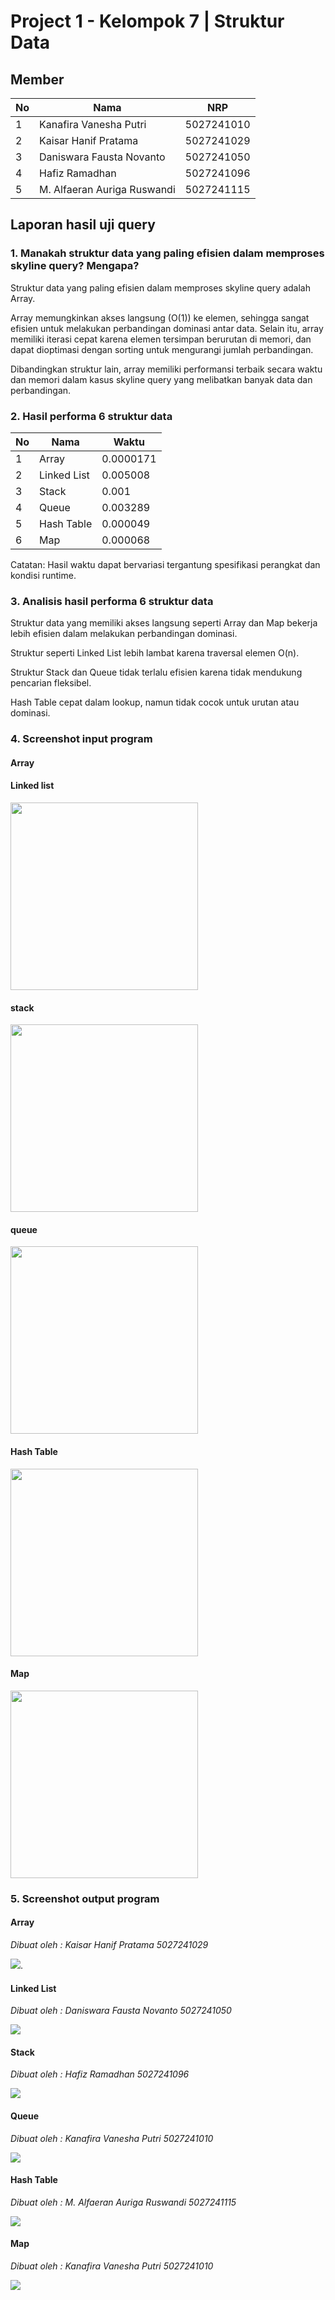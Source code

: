 # Project 1 - Kelompok 7 | Struktur Data

## Member

| No  | Nama                        | NRP        |
| --- | --------------------------- | ---------- |
| 1   | Kanafira Vanesha Putri      | 5027241010 |
| 2   | Kaisar Hanif Pratama        | 5027241029 |
| 3   | Daniswara Fausta Novanto    | 5027241050 |
| 4   | Hafiz Ramadhan              | 5027241096 |
| 5   | M. Alfaeran Auriga Ruswandi | 5027241115 |


## Laporan hasil uji query

### 1. Manakah struktur data yang paling efisien dalam memproses skyline query? Mengapa?
Struktur data yang paling efisien dalam memproses skyline query adalah Array.

Array memungkinkan akses langsung (O(1)) ke elemen, sehingga sangat efisien untuk melakukan perbandingan dominasi antar data. Selain itu, array memiliki iterasi cepat karena elemen tersimpan berurutan di memori, dan dapat dioptimasi dengan sorting untuk mengurangi jumlah perbandingan.

Dibandingkan struktur lain, array memiliki performansi terbaik secara waktu dan memori dalam kasus skyline query yang melibatkan banyak data dan perbandingan.


### 2. Hasil performa 6 struktur data

| No  | Nama                        |    Waktu    |
| --- | --------------------------- | ----------- |
| 1   | Array                       |   0.0000171 |
| 2   | Linked List                 |   0.005008  |
| 3   | Stack                       |   0.001     |
| 4   | Queue                       |   0.003289  |
| 5   | Hash Table                  |   0.000049  |
| 6   | Map                         |   0.000068  |

Catatan: Hasil waktu dapat bervariasi tergantung spesifikasi perangkat dan kondisi runtime.


### 3. Analisis hasil performa 6 struktur data
Struktur data yang memiliki akses langsung seperti Array dan Map bekerja lebih efisien dalam melakukan perbandingan dominasi.

Struktur seperti Linked List lebih lambat karena traversal elemen O(n).

Struktur Stack dan Queue tidak terlalu efisien karena tidak mendukung pencarian fleksibel.

Hash Table cepat dalam lookup, namun tidak cocok untuk urutan atau dominasi.


### 4. Screenshot input program

#### Array

#### Linked list
<img src="assets/linkedlist/ss_input_linkedlist.png" width="300"/>

#### stack
<img src="assets/stack/ss_input_stack.png" width="300"/>

#### queue
<img src="assets/queue/ss_input_queue.png" width="300"/>

#### Hash Table
<img src="assets/hashtable/ss_input_hashtable.png" width="300"/>

####  Map
<img src="assets/map/ss_input_map.png" width="300"/>


### 5. Screenshot output program

#### Array

*Dibuat oleh : Kaisar Hanif Pratama 5027241029*

   ![](assets/array/ss_output_array.png).

#### Linked List

*Dibuat oleh : Daniswara Fausta Novanto 5027241050*

   ![](assets/linkedlist/linkedlist_skyline_output.png)

#### Stack

*Dibuat oleh : Hafiz Ramadhan 5027241096*

   ![](assets/stack/output_Skyline_Stack_.png)

#### Queue

*Dibuat oleh : Kanafira Vanesha Putri 5027241010*

   ![](assets/queue/output_skyline_queue.png)

#### Hash Table

*Dibuat oleh : M. Alfaeran Auriga Ruswandi 5027241115*

   ![](assets/hashtable/output_hashtable.png)

#### Map

*Dibuat oleh : Kanafira Vanesha Putri 5027241010*

   ![](assets/map/output_skyline_map.png)
   
